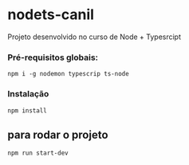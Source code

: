 # nodets-canil
Projeto desenvolvido no curso de Node + Typesrcipt

### Pré-requisitos globais:
`npm i -g nodemon typescrip ts-node`

### Instalação
`npm install` 

## para rodar o projeto
`npm run start-dev`
